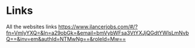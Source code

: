 # Links
All the websites links
https://www.ilancerjobs.com/#/?fn=VmlyYXQ=&ln=a29obGk=&email=bmVybWFsa3VtYXJjQGdtYWlsLmNvbQ==&inv=em&authId=NTMwNg==&roleId=Mw==
